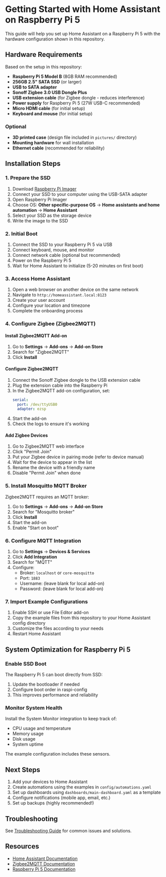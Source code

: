 # Getting Started with Home Assistant on Raspberry Pi 5

This guide will help you set up Home Assistant on a Raspberry Pi 5 with the hardware configuration shown in this repository.

## Hardware Requirements

Based on the setup in this repository:

- **Raspberry Pi 5 Model B** (8GB RAM recommended)
- **256GB 2.5" SATA SSD** (or larger)
- **USB to SATA adapter**
- **Sonoff Zigbee 3.0 USB Dongle Plus**
- **USB extension cable** (for Zigbee dongle - reduces interference)
- **Power supply** for Raspberry Pi 5 (27W USB-C recommended)
- **Micro HDMI cable** (for initial setup)
- **Keyboard and mouse** (for initial setup)

### Optional

- **3D printed case** (design file included in `pictures/` directory)
- **Mounting hardware** for wall installation
- **Ethernet cable** (recommended for reliability)

## Installation Steps

### 1. Prepare the SSD

1. Download [Raspberry Pi Imager](https://www.raspberrypi.com/software/)
2. Connect your SSD to your computer using the USB-SATA adapter
3. Open Raspberry Pi Imager
4. Choose OS: **Other specific-purpose OS** → **Home assistants and home automation** → **Home Assistant**
5. Select your SSD as the storage device
6. Write the image to the SSD

### 2. Initial Boot

1. Connect the SSD to your Raspberry Pi 5 via USB
2. Connect keyboard, mouse, and monitor
3. Connect network cable (optional but recommended)
4. Power on the Raspberry Pi 5
5. Wait for Home Assistant to initialize (5-20 minutes on first boot)

### 3. Access Home Assistant

1. Open a web browser on another device on the same network
2. Navigate to `http://homeassistant.local:8123`
3. Create your user account
4. Configure your location and timezone
5. Complete the onboarding process

### 4. Configure Zigbee (Zigbee2MQTT)

#### Install Zigbee2MQTT Add-on

1. Go to **Settings** → **Add-ons** → **Add-on Store**
2. Search for "Zigbee2MQTT"
3. Click **Install**

#### Configure Zigbee2MQTT

1. Connect the Sonoff Zigbee dongle to the USB extension cable
2. Plug the extension cable into the Raspberry Pi
3. In the Zigbee2MQTT add-on configuration, set:
   ```yaml
   serial:
     port: /dev/ttyUSB0
     adapter: ezsp
   ```
4. Start the add-on
5. Check the logs to ensure it's working

#### Add Zigbee Devices

1. Go to Zigbee2MQTT web interface
2. Click "Permit Join"
3. Put your Zigbee device in pairing mode (refer to device manual)
4. Wait for the device to appear in the list
5. Rename the device with a friendly name
6. Disable "Permit Join" when done

### 5. Install Mosquitto MQTT Broker

Zigbee2MQTT requires an MQTT broker:

1. Go to **Settings** → **Add-ons** → **Add-on Store**
2. Search for "Mosquitto broker"
3. Click **Install**
4. Start the add-on
5. Enable "Start on boot"

### 6. Configure MQTT Integration

1. Go to **Settings** → **Devices & Services**
2. Click **Add Integration**
3. Search for "MQTT"
4. Configure:
   - Broker: `localhost` or `core-mosquitto`
   - Port: `1883`
   - Username: (leave blank for local add-on)
   - Password: (leave blank for local add-on)

### 7. Import Example Configurations

1. Enable SSH or use File Editor add-on
2. Copy the example files from this repository to your Home Assistant config directory
3. Customize the files according to your needs
4. Restart Home Assistant

## System Optimization for Raspberry Pi 5

### Enable SSD Boot

The Raspberry Pi 5 can boot directly from SSD:

1. Update the bootloader if needed
2. Configure boot order in raspi-config
3. This improves performance and reliability

### Monitor System Health

Install the System Monitor integration to keep track of:
- CPU usage and temperature
- Memory usage
- Disk usage
- System uptime

The example configuration includes these sensors.

## Next Steps

1. Add your devices to Home Assistant
2. Create automations using the examples in `config/automations.yaml`
3. Set up dashboards using `dashboards/main-dashboard.yaml` as a template
4. Configure notifications (mobile app, email, etc.)
5. Set up backups (highly recommended!)

## Troubleshooting

See [Troubleshooting Guide](troubleshooting.md) for common issues and solutions.

## Resources

- [Home Assistant Documentation](https://www.home-assistant.io/docs/)
- [Zigbee2MQTT Documentation](https://www.zigbee2mqtt.io/)
- [Raspberry Pi 5 Documentation](https://www.raspberrypi.com/documentation/computers/raspberry-pi-5.html)
